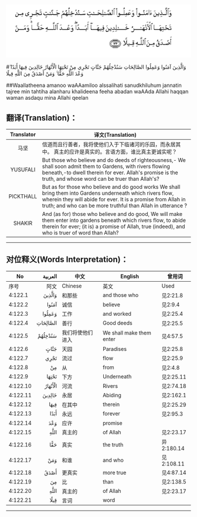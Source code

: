 ![004:122](images/004_122.gif)

#وَالَّذِينَ آمَنُوا وَعَمِلُوا الصَّالِحَاتِ سَنُدْخِلُهُمْ جَنَّاتٍ تَجْرِي مِنْ تَحْتِهَا الْأَنْهَارُ خَالِدِينَ فِيهَا أَبَدًا ۖ وَعْدَ اللَّهِ حَقًّا ۚ وَمَنْ أَصْدَقُ مِنَ اللَّهِ قِيلًا 

##Waallatheena amanoo waAAamiloo alssalihati sanudkhiluhum jannatin tajree min tahtiha alanharu khalideena feeha abadan waAAda Allahi haqqan waman asdaqu mina Allahi qeelan 

## 翻译(Translation)：

| Translator | 译文(Translation)                                            |
| :--------: | ------------------------------------------------------------ |
|    马坚    | 信道而且行善者，我将使他们入于下临诸河的乐园，而永居其中。 真主的应许是真实的。言语方面，谁比真主更诚实呢？ |
|  YUSUFALI  | But those who believe and do deeds of righteousness,- We shall soon admit them to Gardens, with rivers flowing beneath,-to dwell therein for ever. Allah's promise is the truth, and whose word can be truer than Allah's? |
| PICKTHALL  | But as for those who believe and do good works We shall bring them into Gardens underneath which rivers flow, wherein they will abide for ever. It is a promise from Allah in truth; and who can be more truthful than Allah in utterance ? |
|   SHAKIR   | And (as for) those who believe and do good, We will make them enter into gardens beneath which rivers flow, to abide therein for ever; (it is) a promise of Allah, true (indeed), and who is truer of word than Allah? |

---

## 对位释义(Words Interpretation)：

| No   | العربية | 中文    | English | 曾用词 |
| ---- | ------: | ------- | ------- | ------ |
| 序号 |    阿文 | Chinese | 英文    | Used   |
| 4:122.1  | وَالَّذِينَ   | 和那些           | and those who            | 见2:21.8   |
| 4:122.2  | آمَنُوا    | 诚信             | believe                  | 见2:9.4    |
| 4:122.3  | وَعَمِلُوا   | 工作             | and worked               | 见2:25.4   |
| 4:122.4  | الصَّالِحَاتِ | 善行             | Good deeds               | 见2:25.5   |
| 4:122.5  | سَنُدْخِلُهُمْ  | 我们将使他们进入 | We shall make them enter | 见4:57.5   |
| 4:122.6  | جَنَّاتٍ     | 天园             | Paradises                | 见2:25.8   |
| 4:122.7  | تَجْرِي     | 流过             | flow                     | 见2:25.9   |
| 4:122.8  | مِنْ       | 从               | from                     | 见2:4.8    |
| 4:122.9  | تَحْتِهَا    | 下方             | Underneath               | 见2:25.11  |
| 4:122.10 | الْأَنْهَارُ  | 河流             | Rivers                   | 见2:74.18  |
| 4:122.11 | خَالِدِينَ   | 永居             | Abiding                  | 见2:162.1  |
| 4:122.12 | فِيهَا     | 在其中           | therein                  | 见2:25.29  |
| 4:122.13 | أَبَدًا     | 永远             | forever                  | 见2:95.3   |
| 4:122.14 | وَعْدَ      | 应许             | promise                  |            |
| 4:122.15 | اللَّهِ     | 真主的           | of Allah                 | 见2:23.17  |
| 4:122.16 | حَقًّا      | 真实             | the truth                | 异2:180.14 |
| 4:122.17 | وَمَنْ      | 和谁             | and who                  | 见2:108.11 |
| 4:122.18 | أَصْدَقُ     | 更真实           | more true                | 见4:87.14  |
| 4:122.19 | مِنَ       | 比               | than                     | 见2:138.5  |
| 4:122.20 | اللَّهِ     | 真主的           | of Allah                 | 见2:23.17  |
| 4:122.21 | قِيلًا     | 言词             | word                     |            |

---
